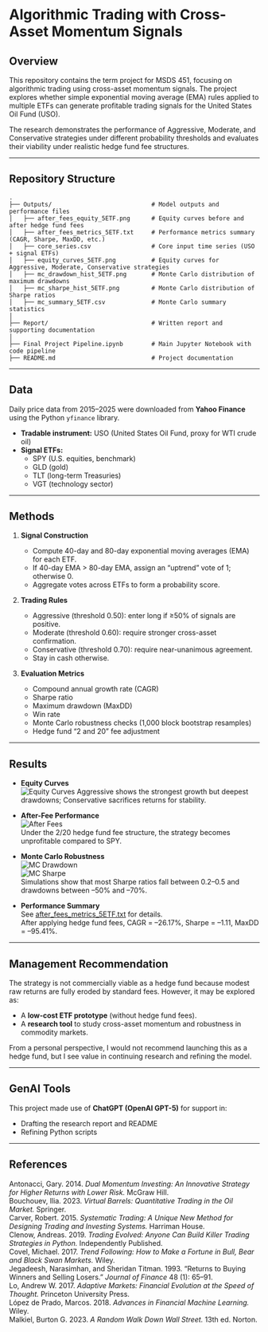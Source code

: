 # Algorithmic Trading with Cross-Asset Momentum Signals  

## Overview  
This repository contains the term project for MSDS 451, focusing on algorithmic trading using cross-asset momentum signals. The project explores whether simple exponential moving average (EMA) rules applied to multiple ETFs can generate profitable trading signals for the United States Oil Fund (USO).  

The research demonstrates the performance of Aggressive, Moderate, and Conservative strategies under different probability thresholds and evaluates their viability under realistic hedge fund fee structures.  

---

## Repository Structure  
```
.
├── Outputs/                            # Model outputs and performance files
│   ├── after_fees_equity_5ETF.png      # Equity curves before and after hedge fund fees
│   ├── after_fees_metrics_5ETF.txt     # Performance metrics summary (CAGR, Sharpe, MaxDD, etc.)
│   ├── core_series.csv                 # Core input time series (USO + signal ETFs)
│   ├── equity_curves_5ETF.png          # Equity curves for Aggressive, Moderate, Conservative strategies
│   ├── mc_drawdown_hist_5ETF.png       # Monte Carlo distribution of maximum drawdowns
│   ├── mc_sharpe_hist_5ETF.png         # Monte Carlo distribution of Sharpe ratios
│   ├── mc_summary_5ETF.csv             # Monte Carlo summary statistics
│
├── Report/                             # Written report and supporting documentation
│
├── Final Project Pipeline.ipynb        # Main Jupyter Notebook with code pipeline
├── README.md                           # Project documentation
```

---

## Data  
Daily price data from 2015–2025 were downloaded from **Yahoo Finance** using the Python `yfinance` library.  

- **Tradable instrument:** USO (United States Oil Fund, proxy for WTI crude oil)  
- **Signal ETFs:**  
  - SPY (U.S. equities, benchmark)  
  - GLD (gold)  
  - TLT (long-term Treasuries)  
  - VGT (technology sector)  

---

## Methods  
1. **Signal Construction**  
   - Compute 40-day and 80-day exponential moving averages (EMA) for each ETF.  
   - If 40-day EMA > 80-day EMA, assign an “uptrend” vote of 1; otherwise 0.  
   - Aggregate votes across ETFs to form a probability score.  

2. **Trading Rules**  
   - Aggressive (threshold 0.50): enter long if ≥50% of signals are positive.  
   - Moderate (threshold 0.60): require stronger cross-asset confirmation.  
   - Conservative (threshold 0.70): require near-unanimous agreement.  
   - Stay in cash otherwise.  

3. **Evaluation Metrics**  
   - Compound annual growth rate (CAGR)  
   - Sharpe ratio  
   - Maximum drawdown (MaxDD)  
   - Win rate  
   - Monte Carlo robustness checks (1,000 block bootstrap resamples)  
   - Hedge fund “2 and 20” fee adjustment  

---

## Results  

- **Equity Curves**  
![Equity Curves](Outputs/equity_curves_5ETF.png) 
Aggressive shows the strongest growth but deepest drawdowns; Conservative sacrifices returns for stability.  

- **After-Fee Performance**  
![After Fees](Outputs/after_fees_equity_5ETF.png)  
Under the 2/20 hedge fund fee structure, the strategy becomes unprofitable compared to SPY.  

- **Monte Carlo Robustness**  
![MC Drawdown](Outputs/mc_drawdown_hist_5ETF.png)  
![MC Sharpe](Outputs/mc_sharpe_hist_5ETF.png)  
Simulations show that most Sharpe ratios fall between 0.2–0.5 and drawdowns between –50% and –70%.  

- **Performance Summary**  
See [after_fees_metrics_5ETF.txt](Outputs/after_fees_metrics_5ETF.txt) for details.  
After applying hedge fund fees, CAGR = –26.17%, Sharpe = –1.11, MaxDD = –95.41%.  

---

## Management Recommendation  
The strategy is not commercially viable as a hedge fund because modest raw returns are fully eroded by standard fees. However, it may be explored as:  

- A **low-cost ETF prototype** (without hedge fund fees).  
- A **research tool** to study cross-asset momentum and robustness in commodity markets.  

From a personal perspective, I would not recommend launching this as a hedge fund, but I see value in continuing research and refining the model.  

---

## GenAI Tools  
This project made use of **ChatGPT (OpenAI GPT-5)** for support in:  
- Drafting the research report and README  
- Refining Python scripts  
  

---

## References  
Antonacci, Gary. 2014. *Dual Momentum Investing: An Innovative Strategy for Higher Returns with Lower Risk.* McGraw Hill.  
Bouchouev, Ilia. 2023. *Virtual Barrels: Quantitative Trading in the Oil Market.* Springer.  
Carver, Robert. 2015. *Systematic Trading: A Unique New Method for Designing Trading and Investing Systems.* Harriman House.  
Clenow, Andreas. 2019. *Trading Evolved: Anyone Can Build Killer Trading Strategies in Python.* Independently Published.  
Covel, Michael. 2017. *Trend Following: How to Make a Fortune in Bull, Bear and Black Swan Markets.* Wiley.  
Jegadeesh, Narasimhan, and Sheridan Titman. 1993. “Returns to Buying Winners and Selling Losers.” *Journal of Finance* 48 (1): 65–91.  
Lo, Andrew W. 2017. *Adaptive Markets: Financial Evolution at the Speed of Thought.* Princeton University Press.  
López de Prado, Marcos. 2018. *Advances in Financial Machine Learning.* Wiley.  
Malkiel, Burton G. 2023. *A Random Walk Down Wall Street.* 13th ed. Norton.  
